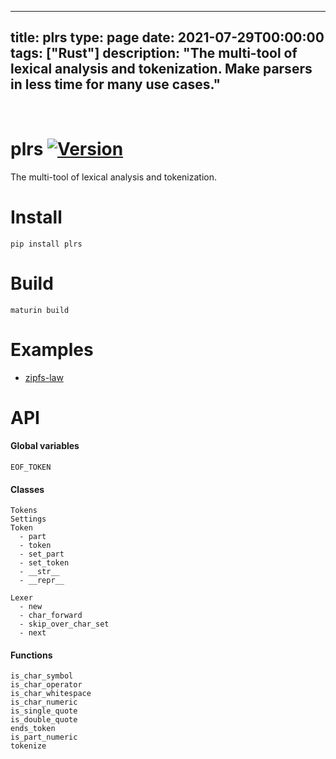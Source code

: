 
---
title: plrs
type: page
date: 2021-07-29T00:00:00
tags: ["Rust"]
description: "The multi-tool of lexical analysis and tokenization. Make parsers in less time for many use cases."
---


<br>

# plrs <a href="https://pypi.org/project/plrs/">![Version](https://img.shields.io/pypi/v/plrs)</a>
The multi-tool of lexical analysis and tokenization.

# Install
```
pip install plrs
```

# Build
```
maturin build
```
# Examples
- [zipfs-law](https://github.com/JakeRoggenbuck/zipfs-law)

# API
#### Global variables
```
EOF_TOKEN
```

#### Classes
```
Tokens
Settings
Token
  - part
  - token
  - set_part
  - set_token
  - __str__
  - __repr__

Lexer
  - new
  - char_forward
  - skip_over_char_set
  - next
```

#### Functions
```
is_char_symbol
is_char_operator
is_char_whitespace
is_char_numeric
is_single_quote
is_double_quote
ends_token
is_part_numeric
tokenize
```
